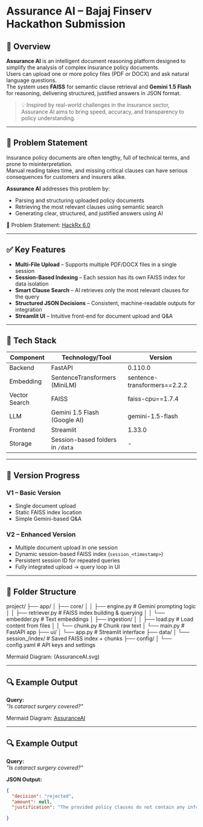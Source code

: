 # Assurance AI – Bajaj Finserv Hackathon Submission  

## 🚀 Overview  

**Assurance AI** is an intelligent document reasoning platform designed to simplify the analysis of complex insurance policy documents.  
Users can upload one or more policy files (PDF or DOCX) and ask natural language questions.  
The system uses **FAISS** for semantic clause retrieval and **Gemini 1.5 Flash** for reasoning, delivering structured, justified answers in JSON format.  

> 💡 Inspired by real-world challenges in the insurance sector, Assurance AI aims to bring speed, accuracy, and transparency to policy understanding.  

---

## 🎯 Problem Statement  

Insurance policy documents are often lengthy, full of technical terms, and prone to misinterpretation.  
Manual reading takes time, and missing critical clauses can have serious consequences for customers and insurers alike.  

**Assurance AI** addresses this problem by:  
- Parsing and structuring uploaded policy documents  
- Retrieving the most relevant clauses using semantic search  
- Generating clear, structured, and justified answers using AI  

📌 Problem Statement: [HackRx 6.0](https://hackrx.in/#problem-statement)  

---

## ✅ Key Features  

- **Multi-File Upload** – Supports multiple PDF/DOCX files in a single session  
- **Session-Based Indexing** – Each session has its own FAISS index for data isolation  
- **Smart Clause Search** – AI retrieves only the most relevant clauses for the query  
- **Structured JSON Decisions** – Consistent, machine-readable outputs for integration  
- **Streamlit UI** – Intuitive front-end for document upload and Q&A  

---

## 🧠 Tech Stack  

| Component     | Technology/Tool                 | Version                      |
| ------------- | ------------------------------- | ---------------------------- |
| Backend       | FastAPI                         | 0.110.0                      |
| Embedding     | SentenceTransformers (MiniLM)   | sentence-transformers==2.2.2 |
| Vector Search | FAISS                           | faiss-cpu==1.7.4             |
| LLM           | Gemini 1.5 Flash (Google AI)    | gemini-1.5-flash             |
| Frontend      | Streamlit                       | 1.33.0                       |
| Storage       | Session-based folders in `/data`| -                            |

---

## 🧩 Version Progress  

### **V1 – Basic Version**  
- Single document upload  
- Static FAISS index location  
- Simple Gemini-based Q&A  

### **V2 – Enhanced Version**  
- Multiple document upload in one session  
- Dynamic session-based FAISS index (`session_<timestamp>`)  
- Persistent session ID for repeated queries  
- Fully integrated upload → query loop in UI  

---

## 📂 Folder Structure  


project/
├── app/
│   ├── core/
│   │   ├── engine.py        # Gemini prompting logic
│   │   ├── retriever.py     # FAISS index building & querying
│   │   └── embedder.py      # Text embeddings
│   ├── ingestion/
│   │   ├── load.py          # Load content from files
│   │   └── chunk.py         # Chunk raw text
│   └── main.py              # FastAPI app
├── ui/
│   └── app.py               # Streamlit interface
├── data/
│   └── session_<id>/index/  # Saved FAISS index + chunks
├── config/
│   └── config.yaml          # API keys and settings

Mermaid Diagram: (AssuranceAI.svg)  

---

## 🔍 Example Output  

**Query:**  
*"Is cataract surgery covered?"*  

Mermaid Diagram: [AssuranceAI](AssuranceAI.svg)  

---

## 🔍 Example Output  

**Query:**  
*"Is cataract surgery covered?"*  

**JSON Output:**  
```json
{
  "decision": "rejected",
  "amount": null,
  "justification": "The provided policy clauses do not contain any information regarding coverage for cataract."

}




 
